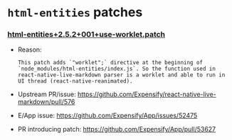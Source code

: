 # `html-entities` patches

### [html-entities+2.5.2+001+use-worklet.patch](html-entities+2.5.2+001+use-worklet.patch)

- Reason:
  
    ```
    This patch adds `"worklet";` directive at the beginning of `node_modules/html-entities/index.js`. So the function used in react-native-live-markdown parser is a worklet and able to run in UI thread (react-native-reanimated).
    ```
  
- Upstream PR/issue: https://github.com/Expensify/react-native-live-markdown/pull/576
- E/App issue: https://github.com/Expensify/App/issues/52475
- PR introducing patch: https://github.com/Expensify/App/pull/53627